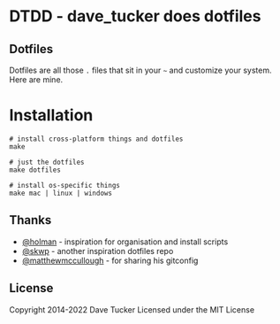 # DTDD - dave_tucker does dotfiles

## Dotfiles

Dotfiles are all those `.` files that sit in your `~` and customize your system. Here are mine.

# Installation

    # install cross-platform things and dotfiles
    make

    # just the dotfiles
    make dotfiles

    # install os-specific things
    make mac | linux | windows

## Thanks

- [@holman](https://github.com/holman/dotfiles) - inspiration for organisation and install scripts
- [@skwp](https://github.com/skwp/dotfiles) - another inspiration dotfiles repo
- [@matthewmccullough](https://github.com/matthewmccullough/dotfiles) - for sharing his gitconfig

## License

Copyright 2014-2022 Dave Tucker
Licensed under the MIT License
